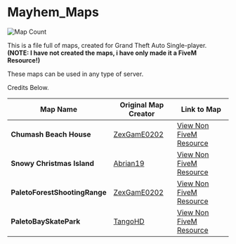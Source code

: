 # Mayhem_Maps
![Map Count](https://img.shields.io/badge/Map%20Count-5-brightgreen?style=for-the-badge&logo=appveyor)

This is a file full of maps, created for Grand Theft Auto Single-player. **(NOTE: I have not created the maps, i have only made it a FiveM Resource!)**

These maps can be used in any type of server.

Credits Below.

Map Name | Original Map Creator | Link to Map| 
|--|--|--|
**Chumash Beach House** | [ZexGamE0202](https://www.gta5-mods.com/users/ZexGamE0202) | [View Non FiveM Resource](https://www.gta5-mods.com/maps/chumashbeachhouse-v1) |
**Snowy Christmas Island** | [Abrian19](https://www.gta5-mods.com/users/Abrian19) | [View Non FiveM Resource](https://www.gta5-mods.com/maps/snowy-christmas-island-menyoo) |
**PaletoForestShootingRange** | [ZexGamE0202](https://www.gta5-mods.com/users/ZexGamE0202) | [View Non FiveM Resource](https://www.gta5-mods.com/maps/chumashbeachhouse-v1) |
**PaletoBaySkatePark** | [TangoHD](https://www.gta5-mods.com/users/TangoHD) | [View Non FiveM Resource](https://www.gta5-mods.com/maps/paleto-bay-skate-park-ymap) |
